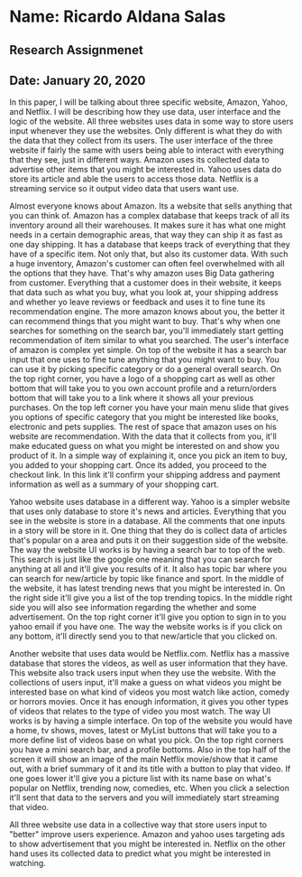 # **Name:** Ricardo Aldana Salas
## Research Assignmenet
## Date: January 20, 2020

In this paper, I will be talking about three specific website, Amazon, Yahoo, and Netflix. I will be describing how they use data, user interface and the logic of the website. All three websites uses data in some way to store users input whenever they use the websites. Only different is what they do with the data that they collect from its users. The user interface of the three website if fairly the same with users being able to interact with everything that they see, just in different ways. Amazon uses its collected data to advertise other items that you might be interested in. Yahoo uses data do store its article and able the users to access those data. Netflix is a streaming service so it output video data that users want use.   

Almost everyone knows about Amazon. Its a website that sells anything that you can think of. Amazon has a complex database that keeps track of all its inventory around all their warehouses. It makes sure it has what one might needs in a certain demographic areas, that way they can ship it as fast as one day shipping. It has a database that keeps track of everything that they have of a specific item. Not only that, but also its customer data.  With such a huge inventory, Amazon's customer can often feel overwhelmed with all the options that they have. That's why amazon uses Big Data gathering from customer. Everything that a customer does in their website, it keeps that data such as what you buy, what you look at, your shipping address and whether yo leave reviews or feedback and uses it to fine tune its recommendation engine. The more amazon knows about you, the better it can recommend things that you might want to buy. That's why when one searches for something on the search bar, you'll immediately start getting recommendation of item similar to what you searched. The user's interface of amazon is complex yet simple. On top of the website it has  a search bar input that one uses to fine tune anything that you might want to buy. You can use it by picking specific category or do a general overall search.  On the top right corner, you have a logo of a shopping cart as well as other bottom that will take you to you own account profile and a return/orders bottom that will take you to a link where it shows all your previous purchases. On the top left corner you have your main menu slide that gives you options of specific category that you might be interested like books, electronic and pets supplies. The rest of space that amazon uses on his website are recommendation. With the data that it collects from you, it'll make educated guess on what you might be interested on and show you product of it. In a  simple way of explaining it, once you pick an item to buy, you added to your shopping cart. Once its added, you proceed to the checkout link. In this link it'll confirm your shipping address and payment information as well as a summary of your shopping cart.  

Yahoo website uses database in a different way.  Yahoo is a simpler website that uses only database to store it's news and articles. Everything that you see in the website is store in a database. All the comments that one inputs in a story will be store in it.  One thing that they do is collect data of articles that's popular on a area and puts it on their suggestion side of the website. The way the website UI works is by having a search bar to top of the web. This search is just like the google one meaning that you can search for anything at all and it'll give you results of it. It also has topic bar where you can search for new/article by topic like finance and sport. In the middle of the website, it has latest trending news that you might be interested in. On the right side it'll give you a list of the top trending topics. In the middle right side you will also see information regarding the whether and some advertisement. On the top right corner it'll give you option to sign in to you yahoo email if you have one. The way the website works is if you click on any bottom, it'll directly send you to that new/article that you clicked on.

Another website that uses data would be Netflix.com. Netflix has a massive database that stores the videos, as well as user information that they have. This website also track users input when they use the website. With the collections of users input, it'll make a guess on what videos you might be interested base on what kind of videos you most watch like action, comedy or horrors movies. Once it has enough information, it gives you other types of videos that relates to the type of video you most watch. The way UI works is by having a simple interface. On top of the website you would have a home, tv shows, moves, latest or MyList buttons that will take you to a more define list of videos base on what you pick. On the top right corners you have a mini search bar, and a profile bottoms.  Also in the top half of the screen it will show an image of the main Netflix movie/show that it came out, with a brief summary of it and its title with a button to play that video.  If one goes lower it'll give you a picture list with its name base on what's popular on Netflix, trending now, comedies, etc. When you click a selection it'll sent that data to the servers and you will immediately start streaming that video.

All three website use data in a collective way that store users input to "better" improve users experience. Amazon and yahoo uses targeting ads to show advertisement that you might be interested in. Netflix on the other hand uses its collected data to predict what you might be interested in watching.
